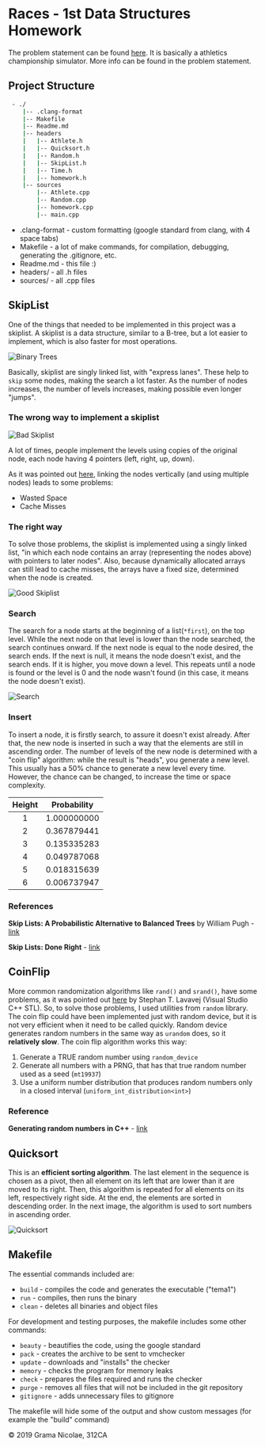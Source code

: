 # Races - 1st Data Structures Homework

<!-- NOTES 
- this is written in markdown, so it isn't readable as plain text.
- because I tend to use english variable and function names, I decided to write everything in english, to keep it cohesive (also, I had points taken at a computer programming homework because I had english names for function and romanian comments and readme )
-->

The problem statement can be found [here](https://ocw.cs.pub.ro/courses/sd-ca/teme/tema1).
It is basically a athletics championship simulator. More info can be found in the problem statement.

## Project Structure

``` bash
 - ./
    |-- .clang-format
    |-- Makefile
    |-- Readme.md
    |-- headers
    |   |-- Athlete.h
    |   |-- Quicksort.h
    |   |-- Random.h
    |   |-- SkipList.h
    |   |-- Time.h
    |   |-- homework.h
    |-- sources
        |-- Athlete.cpp
        |-- Random.cpp
        |-- homework.cpp
        |-- main.cpp
```

- .clang-format - custom formatting (google standard from clang, with 4 space tabs)
- Makefile - a lot of make commands, for compilation, debugging, generating the .gitignore, etc.
- Readme<span></span>.md - this file :)
- headers/ - all .h files
- sources/ - all .cpp files

## SkipList

One of the things that needed to be implemented in this project was a skiplist.
A skiplist is a data structure, similar to a B-tree, but a lot easier to implement, which is also faster for most operations.

![Binary Trees](https://i.imgur.com/DO031ek.png "Binary tree")

Basically, skiplist are singly linked list, with "express lanes". These help to `skip` some nodes, making the search a lot faster. As the number of nodes increases, the number of levels increases, making possible even longer "jumps".

### The wrong way to implement a skiplist

![Bad Skiplist](https://i.imgur.com/nNjOtfa.png "Bad Skiplist")

A lot of times, people implement the levels using copies of the original node, each node having 4 pointers (left, right, up, down).

As it was pointed out [here](http://ticki.github.io/blog/skip-lists-done-right/), linking the nodes vertically (and using multiple nodes) leads to some problems:

- Wasted Space
- Cache Misses

### The right way

To solve those problems, the skiplist is implemented using a singly linked list, "in which each node contains an array (representing the nodes above) with pointers to later nodes". Also, because dynamically allocated arrays can still lead to cache misses, the arrays have a fixed size, determined when the node is created.

![Good Skiplist](https://i.imgur.com/Fd6gDLv.png "Good Skiplist")

### Search

The search for a node starts at the beginning of a list(`*first`), on the top level. While the next node on that level is lower than the node searched, the search continues onward. If the next node is equal to the node desired, the search ends. If the next is null, it means the node doesn't exist, and the search ends. If it is higher, you move down a level.
This repeats until a node is found or the level is 0 and the node wasn't found (in this case, it means the node doesn't exist).

![Search](https://i.imgur.com/cQsPnGa.png "Search")

### Insert

To insert a node, it is firstly search, to assure it doesn't exist already. After that, the new node is inserted in such a way that the elements are still in ascending order. The number of levels of the new node is determined with a "coin flip" algorithm: while the result is "heads", you generate a new level. This usually has a 50% chance to generate a new level every time. However, the chance can be changed, to increase the time or space complexity.

| Height        | Probability   |
|:-------------:|:-------------:|
| 1             |   1.000000000 |
| 2             |   0.367879441 |
| 3             |   0.135335283 |
| 4             |   0.049787068 |
| 5             |   0.018315639 |
| 6             |   0.006737947 |

### References

**Skip Lists: A Probabilistic Alternative to Balanced Trees** by William Pugh - [link]( https://www.epaperpress.com/sortsearch/download/skiplist.pdf)

**Skip Lists: Done Right** - [link](http://ticki.github.io/blog/skip-lists-done-right/)

## CoinFlip

More common randomization algorithms like `rand()` and `srand()`, have some problems, as it was pointed out [here](https://channel9.msdn.com/Events/GoingNative/2013/rand-Considered-Harmful) by Stephan T. Lavavej (Visual Studio C++ STL). So, to solve those problems, I used utilities from `random` library. The coin flip could have been implemented just with random device, but it is not very efficient when it need to be called quickly. Random device generates random numbers in the same way as `urandom` does, so it **relatively slow**.
The coin flip algorithm works this way:

1. Generate a TRUE random number using `random_device`
2. Generate all numbers with a PRNG, that has that true random number used as a seed (`mt19937`)
3. Use a uniform number distribution that produces random numbers only in a closed interval (`uniform_int_distribution<int>`)

### Reference

**Generating random numbers in C++** - [link](https://diego.assencio.com/?index=6890b8c50169ef45b74db135063c227c)

## Quicksort

This is an **efficient sorting algorithm**. The last element in the sequence is chosen as a pivot, then all element on its left that are lower than it are moved to its right. Then, this algorithm is repeated for all elements on its left, respectively right side. At the end, the elements are sorted in descending order. In the next image, the algorithm is used to sort numbers in ascending order.

![Quicksort](https://www.geeksforgeeks.org/wp-content/uploads/gq/2014/01/QuickSort2.png "Quicksort")

## Makefile

The essential commands included are:

- `build` - compiles the code and generates the executable ("tema1")
- `run` - compiles, then runs the binary
- `clean` - deletes all binaries and object files

For development and testing purposes, the makefile includes some other commands:

- `beauty` - beautifies the code, using the google standard
- `pack` - creates the archive to be sent to vmchecker
- `update` - downloads and "installs" the checker
- `memory` - checks the program for memory leaks
- `check` - prepares the files required and runs the checker
- `purge` - removes all files that will not be included in the git repository
- `gitignore` - adds unnecessary files to gitignore

The makefile will hide some of the output and show custom messages (for example the "build" command)

© 2019 Grama Nicolae, 312CA